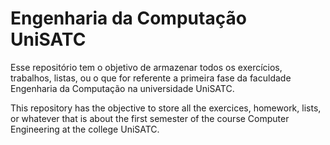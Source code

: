 # Engenharia da Computação UniSATC

Esse repositório tem o objetivo de armazenar todos os exercícios, trabalhos, listas, ou o que for referente a primeira fase da faculdade Engenharia da Computação na universidade UniSATC.

This repository has the objective to store all the exercices, homework, lists, or whatever that is about the first semester of the course Computer Engineering at the college UniSATC.
